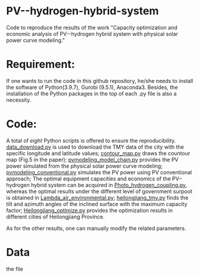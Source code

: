 # PV--hydrogen-hybrid-system
Code to reproduce the results of the work "Capacity optimization and economic analysis of PV--hydrogen hybrid system with physical solar power curve modeling."

# Requirement: 
If one wants to run the code in this github repository, he/she needs to install the software of Python(3.9.7), Gurobi (9.5.1), Anaconda3. Besides, the installation of the Python packages in the top of each .py file is also a necessity. 

# Code:
A total of *eight* Python scripts is offered to ensure the reproducibility. [data_download.py](https://github.com/GuomingYANG26/PV--hydrogen-hybrid-system/blob/master/data_download.py) is used to download the TMY data of the city with the specific longitude and latitude values; [contour_map.py](https://github.com/GuomingYANG26/PV--hydrogen-hybrid-system/blob/master/contour_map.py) draws the countour map (Fig.5 in the paper); [pvmodeling_model_chain.py](https://github.com/GuomingYANG26/PV--hydrogen-hybrid-system/blob/master/pvmodeling_model_chain.py) provides the PV power simulated from the physical solar power curve modeling; [pvmodeling_conventional.py](https://github.com/GuomingYANG26/PV--hydrogen-hybrid-system/blob/master/pvmodeling_conventional.py) simulates the PV power using PV conventional approach; The optimal equipment capacities and economics of the PV–hydrogen hybrid system can be acquired in [Photo_hydrogen_coupling.py](https://github.com/GuomingYANG26/PV--hydrogen-hybrid-system/blob/master/Photo_hydrogen_coupling.py), whereas the optimal results under the different level of government surpoot is obtained in [Lambda_air_environmental.py](https://github.com/GuomingYANG26/PV--hydrogen-hybrid-system/blob/master/Lambda_air_environmental.py); [heilongjiang_tmy.py](https://github.com/GuomingYANG26/PV--hydrogen-hybrid-system/blob/master/heilongjiang_tmy.py) finds the tilt and azimuth angles of the inclined surface with the maximum capacity factor; [Heilongjiang_optimize.py](https://github.com/GuomingYANG26/PV--hydrogen-hybrid-system/blob/master/Heilongjiang_optimize.py) provides the optimization results in different cities of Heilongjiang Province.

As for the other results, one can manually modify the related parameters. 

# Data
the file 
